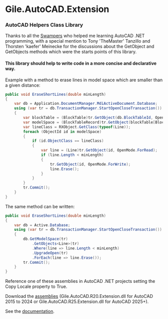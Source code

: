 # Gile.AutoCAD.Extension
### AutoCAD Helpers Class Library
Thanks to all the [Swampers](http://www.theswamp.org/index.php) who helped me learning AutoCAD .NET programming, with a special mention to Tony 'TheMaster' Tanzillo and Thorsten 'kaefer' Meinecke for the discussions about the GetObject<T> and GetObjects<T> methods which were the starts points of this library.

#### This library should help to write code in a more concise and declarative way.
Example with a method to erase lines in model space which are smaller than a given distance:
    
```c#
public void EraseShortLines(double minLength)
{
    var db = Application.DocumentManager.MdiActiveDocument.Database;
    using (var tr = db.TransactionManager.StartOpenCloseTransaction())
    {
        var blockTable = (BlockTable)tr.GetObject(db.BlockTableId, OpenMode.ForRead);
        var modelSpace = (BlockTableRecord)tr.GetObject(blockTable[BlockTableRecord.ModelSpace], OpenMode.ForRead);
        var lineClass = RXObject.GetClass(typeof(Line));
        foreach (ObjectId id in modelSpace)
        {
            if (id.ObjectClass == lineClass)
            {
                var line = (Line)tr.GetObject(id, OpenMode.ForRead);
                if (line.Length < minLength)
                {
                    tr.GetObject(id, OpenMode.ForWrite);
                    line.Erase();
                }
            }
        }
        tr.Commit();
    }
}
```
The same method can be written:

```c#
public void EraseShortLines(double minLength)
{
    var db = Active.Database;
    using (var tr = db.TransactionManager.StartOpenCloseTransaction())
    {
        db.GetModelSpace(tr)
            .GetObjects<Line>(tr)
            .Where(line => line.Length < minLength)
            .UpgradeOpen(tr)
            .ForEach(line => line.Erase());
        tr.Commit();
    }
}
```

Reference one of these assemblies in AutoCAD .NET projects setting the Copy Locale property to True.

Download the [assemblies](https://gilecad.azurewebsites.net/Resources/Gile.AutoCAD.Extension.zip) (Gile.AutoCAD.R20.Extension.dll for AutoCAD 2015 to 2024 or Gile.AutoCAD.R25.Extension.dll for AutoCAD 2025+).

See the [documentation](https://gilecad.azurewebsites.net/Resources/AcadExtensionHelp/index.html).
